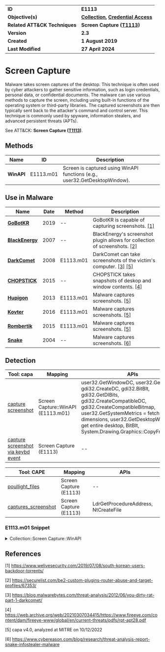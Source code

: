 <table>
<tr>
<td><b>ID</b></td>
<td><b>E1113</b></td>
</tr>
<tr>
<td><b>Objective(s)</b></td>
<td><b><a href="../collection">Collection</a>, <a href="../credential-access">Credential Access</a></b></td>
</tr>
<tr>
<td><b>Related ATT&CK Techniques</b></td>
<td><b>Screen Capture (<a href="https://attack.mitre.org/techniques/T1113/">T1113</a>)</b></td>
</tr>
<tr>
<td><b>Version</b></td>
<td><b>2.3</b></td>
</tr>
<tr>
<td><b>Created</b></td>
<td><b>1 August 2019</b></td>
</tr>
<tr>
<td><b>Last Modified</b></td>
<td><b>27 April 2024</b></td>
</tr>
</table>


# Screen Capture

Malware takes screen captures of the desktop. This technique is often used by cyber attackers to gather sensitive information, such as login credentials, personal data, or confidential documents. The malware can use various methods to capture the screen, including using built-in functions of the operating system or third-party libraries. The captured screenshots are then typically sent back to the attacker's command and control server. This technique is commonly used by spyware, information stealers, and advanced persistent threats (APTs).

See ATT&CK: **Screen Capture ([T1113](https://attack.mitre.org/techniques/T1113/))**.

## Methods

|Name|ID|Description|
|---|---|---|
|**WinAPI**|E1113.m01|Screen is captured using WinAPI functions (e.g., user32.GetDesktopWindow).|

## Use in Malware

|Name|Date|Method|Description|
|---|---|---|---|
|[**GoBotKR**](../xample-malware/gobotkr.md)|2019|--|GoBotKR is capable of capturing screenshots. [[1]](#1)|
|[**BlackEnergy**](../xample-malware/blackenergy.md)|2007|--|BlackEnergy's screenshot plugin allows for collection of screenshots. [[2]](#2)|
|[**DarkComet**](../xample-malware/dark-comet.md)|2008|E1113.m01|DarkComet can take screenshots of the victim's computer. [[3]](#3) [[5]](#5)|
|[**CHOPSTICK**](../xample-malware/chopstick.md)|2015|--|CHOPSTICK takes snapshots of deskop and window contents. [[4]](#4)|
|[**Hupigon**](../xample-malware/hupigon.md)|2013|E1113.m01|Malware captures screenshots. [[5]](#5)|
|[**Kovter**](../xample-malware/kovter.md)|2016|E1113.m01|Malware captures screenshots. [[5]](#5)|
|[**Rombertik**](../xample-malware/rombertik.md)|2015|E1113.m01|Malware captures screenshots. [[5]](#5)|
|[**Snake**](../xample-malware/snake.md)|2004|--|Malware captures screenshots. [[6]](#6)|

## Detection

|Tool: capa|Mapping|APIs|
|---|---|---|
|[capture screenshot](https://github.com/mandiant/capa-rules/blob/master/collection/screenshot/capture-screenshot.yml)|Screen Capture::WinAPI (E1113.m01)|user32.GetWindowDC, user32.GetDC, gdi32.CreateDC, gdi32.BitBlt, gdi32.GetDIBits, gdi32.CreateCompatibleDC, gdi32.CreateCompatibleBitmap, user32.GetSystemMetrics = fetch screen dimensions, user32.GetDesktopWindow = get entire desktop, BitBlt, System.Drawing.Graphics::CopyFromScreen|
|[capture screenshot via keybd event](https://github.com/mandiant/capa-rules/blob/master/collection/screenshot/capture-screenshot-via-keybd-event.yml)|Screen Capture (E1113)|--|

|Tool: CAPE|Mapping|APIs|
|---|---|---|
|[poullight_files](https://github.com/CAPESandbox/community/tree/master/modules/signatures/windows/infostealer_poullight.py)|Screen Capture (E1113)|--|
|[captures_screenshot](https://github.com/CAPESandbox/community/tree/master/modules/signatures/windows/infostealer_screenshot.py)|Screen Capture (E1113)|LdrGetProcedureAddress, NtCreateFile|

### E1113.m01 Snippet
<details>
<summary> Collection::Screen Capture::WinAPI </summary>
SHA256: c6930e298bba86c01d0fe2c8262c46b4fce97c6c5037a193904cfc634246fbec
Location: 0x4036de
<pre>
push    0xcc0020        ; Raster operation code to copy the source rectangle directly onto the destination rectangle
push    0x0     ; y-coordinate of upper left corner of source rectangle
push    0x0     ; x-coordinate of upper left corner of source rectangle
push    dword ptr [esi] ; handle to source device
push    eax     ; height of source/destination rectangles
mov     eax, dword ptr [esi + 0xc]
sub     eax, param_2
sub     param_2, ebx
push    eax     ; width of source/destination rectangles
push    param_1 ; y-coordinate of upper left corner of destination rectangle
push    param_2 ; x-coordinate of upper left corner of destination rectangle
push    dword ptr [ebp + local_28]      ; handle to destingation device
call    dword ptr [->GDI32.DLL::BitBlt] ; Windows API function to transfer a rectangle of pixels from one device to another
</pre>
</details>

## References

<a name="1">[1]</a> https://www.welivesecurity.com/2019/07/08/south-korean-users-backdoor-torrents/

<a name="2">[2]</a> https://securelist.com/be2-custom-plugins-router-abuse-and-target-profiles/67353/

<a name="3">[3]</a> https://blog.malwarebytes.com/threat-analysis/2012/06/you-dirty-rat-part-1-darkcomet/

<a name="4">[4]</a> https://web.archive.org/web/20210307034415/https://www.fireeye.com/content/dam/fireeye-www/global/en/current-threats/pdfs/rpt-apt28.pdf

<a name="5">[5]</a> capa v4.0, analyzed at MITRE on 10/12/2022

<a name="6">[6]</a> https://www.cybereason.com/blog/research/threat-analysis-report-snake-infostealer-malware

